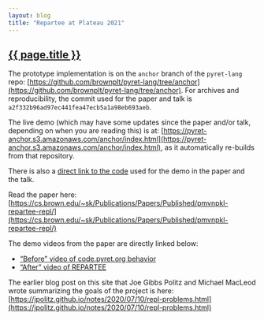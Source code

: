 ```yaml
---
layout: blog
title: "Repartee at Plateau 2021"
---
```


<h2><a href="{{ site.url }}{{ page.url }}">{{ page.title }}</a></h2>

The prototype implementation is on the <code>anchor</code> branch of the <code>pyret-lang</code> repo: [https://github.com/brownplt/pyret-lang/tree/anchor](https://github.com/brownplt/pyret-lang/tree/anchor). For archives and reproducibility, the commit used for the paper and talk is <code>a2f332b96ad97ec441fea47ecb5a1a98eb693aeb</code>.

The live demo (which may have some updates since the paper and/or talk, depending on when you are reading this) is at: [https://pyret-anchor.s3.amazonaws.com/anchor/index.html](https://pyret-anchor.s3.amazonaws.com/anchor/index.html), as it automatically re-builds from that repository.

There is also a [direct link to the code](https://pyret-anchor.s3.amazonaws.com/anchor/index.html?program=%23%20These%20are%20required%20for%20technical%20reasons%0Ainclude%20cpo%0Ainclude%20image%23.CHUNK%23%0Aring1%20%3D%20circle(50%2C%20%27solid%27%2C%20%27red%27)%23.CHUNK%23%0Aring2%20%3D%20overlay(circle(40%2C%20%27solid%27%2C%20%27white%27)%2C%20ring1)%23.CHUNK%23%0Aring3%20%3D%20overlay(circle(30%2C%20%27solid%27%2C%20%27red%27)%2C%20ring2)%23.CHUNK%23%0Aring4%20%3D%20overlay(circle(20%2C%20%27solid%27%2C%20%27blue%27)%2C%20ring3)%23.CHUNK%23%0Ashield%20%3D%20overlay(star(20%2C%20%27solid%27%2C%20%27white%27)%2C%20ring4)) used for the demo in the paper and the talk.

Read the paper here: [https://cs.brown.edu/~sk/Publications/Papers/Published/pmvnpkl-repartee-repl/](https://cs.brown.edu/~sk/Publications/Papers/Published/pmvnpkl-repartee-repl/)

The demo videos from the paper are directly linked below:

- [“Before” video of code.pyret.org behavior](https://drive.google.com/file/d/1fposbW87BPfHzNdKSLTVJPjTYmowmlMI/view)
- [“After” video of REPARTEE](https://drive.google.com/file/d/1FowaQ-4YUKRw7kPHGlPnQeTIUhxXxQK-/view)

The earlier blog post on this site that Joe Gibbs Politz and Michael MacLeod wrote summarizing the goals of the project is here: [https://jpolitz.github.io/notes/2020/07/10/repl-problems.html](https://jpolitz.github.io/notes/2020/07/10/repl-problems.html)
